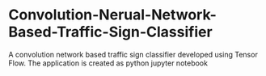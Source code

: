 # Convolution-Nerual-Network-Based-Traffic-Sign-Classifier
A convolution network based traffic sign classifier developed using Tensor Flow. The application is created as python jupyter notebook
